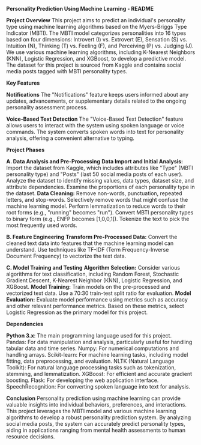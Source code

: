 **Personality Prediction Using Machine Learning - README**

**Project Overview**
This project aims to predict an individual's personality type using machine learning algorithms based on the Myers-Briggs Type Indicator (MBTI). The MBTI model categorizes personalities into 16 types based on four dimensions: Introvert (I) vs. Extrovert (E), Sensation (S) vs. Intuition (N), Thinking (T) vs. Feeling (F), and Perceiving (P) vs. Judging (J). We use various machine learning algorithms, including K-Nearest Neighbors (KNN), Logistic Regression, and XGBoost, to develop a predictive model. The dataset for this project is sourced from Kaggle and contains social media posts tagged with MBTI personality types.

**Key Features**

**Notifications**
The "Notifications" feature keeps users informed about any updates, advancements, or supplementary details related to the ongoing personality assessment process.

**Voice-Based Text Detection**
The "Voice-Based Text Detection" feature allows users to interact with the system using spoken language or voice commands. The system converts spoken words into text for personality analysis, offering a convenient alternative to typing.

**Project Phases**

**A. Data Analysis and Pre-Processing**
**Data Import and Initial Analysis:**
Import the dataset from Kaggle, which includes attributes like "Type" (MBTI personality type) and "Posts" (last 50 social media posts of each user).
Analyze the dataset to identify missing values, data types, dataset size, and attribute dependencies.
Examine the proportions of each personality type in the dataset.
**Data Cleaning:**
Remove non-words, punctuation, repeated letters, and stop-words.
Selectively remove words that might confuse the machine learning model.
Perform lemmatization to reduce words to their root forms (e.g., "running" becomes "run").
Convert MBTI personality types to binary form (e.g., ENFP becomes [1,0,0,1]).
Tokenize the text to pick the most frequently used words.

**B. Feature Engineering**
**Transform Pre-Processed Data:**
Convert the cleaned text data into features that the machine learning model can understand.
Use techniques like TF-IDF (Term Frequency-Inverse Document Frequency) to vectorize the text data.

**C. Model Training and Testing**
**Algorithm Selection:**
Consider various algorithms for text classification, including Random Forest, Stochastic Gradient Descent, K-Nearest Neighbor (KNN), Logistic Regression, and XGBoost.
**Model Training:**
Train models on the pre-processed and vectorized text data.
Use a 70:30 train-test split ratio for evaluation.
**Model Evaluation:**
Evaluate model performance using metrics such as accuracy and other relevant performance metrics.
Based on these metrics, select Logistic Regression as the primary model for this project.

**Dependencies**

**Python 3.x**: The main programming language used for this project.<br>
Pandas: For data manipulation and analysis, particularly useful for handling tabular data and time series.
Numpy: For numerical computations and handling arrays.
Scikit-learn: For machine learning tasks, including model fitting, data preprocessing, and evaluation.
NLTK (Natural Language Toolkit): For natural language processing tasks such as tokenization, stemming, and lemmatization.
XGBoost: For efficient and accurate gradient boosting.
Flask: For developing the web application interface.
SpeechRecognition: For converting spoken language into text for analysis.


**Conclusion**
Personality prediction using machine learning can provide valuable insights into individual behaviors, preferences, and interactions. This project leverages the MBTI model and various machine learning algorithms to develop a robust personality prediction system. By analyzing social media posts, the system can accurately predict personality types, aiding in applications ranging from mental health assessments to human resource decisions.
